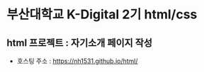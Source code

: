 # 부산대학교 K-Digital 2기 html/css
## html 프로젝트 : 자기소개 페이지 작성
+ 호스팅 주소 : https://nh1531.github.io/html/ 
